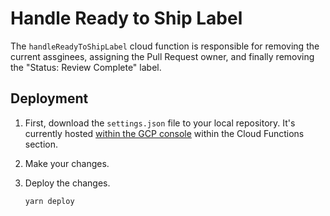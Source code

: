 # Handle Ready to Ship Label

The `handleReadyToShipLabel` cloud function is responsible for removing the current assginees, assigning the Pull
Request owner, and finally removing the "Status: Review Complete" label.

## Deployment

1. First, download the `settings.json` file to your local repository. It's currently
hosted [within the GCP console](https://console.cloud.google.com/functions/details/us-central1/handleReadyToShipLabel?project=team-196819&tab=source&duration=PT1H)
within the Cloud Functions section.

2. Make your changes.

3. Deploy the changes.

   ```bash
   yarn deploy
   ```

